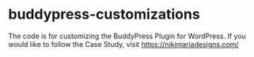 # buddypress-customizations
The code is for customizing the BuddyPress Plugin for WordPress.  If you would like to follow the Case Study, visit https://nikimariadesigns.com/
